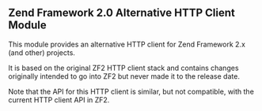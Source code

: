 Zend Framework 2.0 Alternative HTTP Client Module
-------------------------------------------------

This module provides an alternative HTTP client for Zend
Framework 2.x (and other) projects.

It is based on the original ZF2 HTTP client stack and contains
changes originally intended to go into ZF2 but never made it to
the release date.

Note that the API for this HTTP client is similar, but not
compatible, with the current HTTP client API in ZF2.
